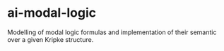 # ai-modal-logic
Modelling of modal logic formulas and implementation of their semantic over a given Kripke structure.
